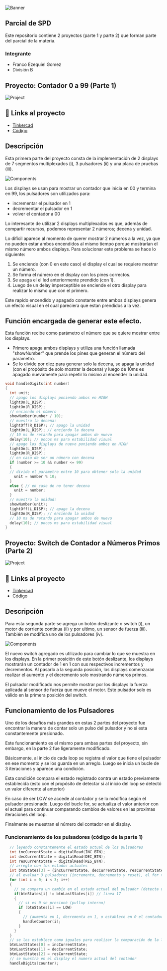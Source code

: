 ![Banner](./img/project-banner.png)
## Parcial de SPD
Este repositorio contiene 2 proyectos (parte 1 y parte 2) que forman parte del parcial de la materia.

### Integrante
- Franco Ezequiel Gomez
- División B


## Proyecto: Contador 0 a 99 (Parte 1)
![Project](./img/Parcial_Parte-1_Franco-Gomez.png)
## 🔗 Links al proyecto
- [Tinkercad](https://www.tinkercad.com/things/aOYiibnDjWu)
- [Código]()

## Descripción
Esta primera parte del proyecto consta de la implementación de 2 displays de 7 segmentos multiplexados (i), 3 pulsadores (ii) y una placa de pruebas (iii).

![Components](./img/components_parte-1.png)

Los displays se usan para mostrar un contador que inicia en 00 y termina en 99, los pulsadores son utilizados para:
- incrementar el pulsador en 1
- decrementar el pulsador en 1
- volver el contador a 00

Lo interesante de utilizar 2 displays multiplexados es que, además de compartir recursos, podemos representar 2 números; decena y unidad.

Lo difícil aparece al momento de querer mostrar 2 números a la vez, ya que no pueden estar ambos encendidos al mismo tiempo porque mostrarían el mismo número ambos displays. Para solucionar este problema se hace lo siguiente:

1. Se enciende (con 0 en este caso) el display el cual se requiere mostrar un número.
2. Se forma el número en el display con los pines correctos.
3. Se apaga el el led anteriormente prendido (con 1).
4. Luego de un delay imperceptible se enciende el otro display para realizar lo mismo que con el primero.

Este rapido encendido y apagado constante entre ambos displays genera un efecto visual en el cual pareciera que estan prendidos a la vez.

## Función encargada de generar este efecto.

Esta función recibe como parámetro el número que se quiere mostrar entre los displays. 
* Primero apaga ambos displays y utiliza una función llamada "showNumber" que prende los pines que generan el número del parametro.
* Se lo divide por diez para generar solo la decena, se apaga la unidad (con el propósito de solo mostrar la decena) y luego de 10ms es apagado nuevamente para repetir lo mismo al encender la unidad.

~~~ C (lenguaje en el que esta escrito)
void handleDigits(int number)
{
  int unit;
  // apago los displays poniendo ambos en HIGH
  lightOn(L_DISP);
  lightOn(R_DISP);
  // enciendo el número
  showNumber(number / 10);
  // muestro la decena:
  lightOff(R_DISP); // apago la unidad
  lightOn(L_DISP); // enciendo la decena
  // 10 ms de retardo para apagar ambos de nuevo
  delay(10); // pocos ms para estabilidad visual
  // apago los displays de nuevo poniendo ambos en HIGH
  lightOn(L_DISP);
  lightOn(R_DISP);
  // en caso de ser un número con decena
  if (number >= 10 && number <= 99)
  {
  // divido el parametro entre 10 para obtener solo la unidad
    unit = number % 10;
  }
  else { // en caso de no tener decena
    unit = number;
  }
  // muestro la unidad:
  showNumber(unit);
  lightOff(L_DISP); // apago la decena
  lightOn(R_DISP); // enciendo la unidad
  // 10 ms de retardo para apagar ambos de nuevo
  delay(10); // pocos ms para estabilidad visual
}
~~~

## Proyecto: Switch de Contador a Números Primos (Parte 2)
![Project](./img/Parcial_Parte-2_Franco-Gomez.png)
## 🔗 Links al proyecto
- [Tinkercad](https://www.tinkercad.com/things/aOYiibnDjWu)
- [Código]()

## Descripción
Para esta segunda parte se agrega un botón deslizante o switch (i), un motor de corriente continua (ii) y por ultimo, un sensor de fuerza (iii). También se modifica uno de los pulsadores (iv).

![Components](./img/components_parte-2.png)

El nuevo switch agregado es utilizado para cambiar lo que se muestra en los displays. En la primer posición de este botón deslizante, los displays mostrarán un contador de 1 en 1 con sus respectivos incrementos y decrementos. Al pasarlo a la segunda posición, los displays comenzaran realizar el aumento y el decremento solo mostrando números primos.

El pulsador modificado nos permite mostrar por los displays la fuerza aplicada al sensor de fuerza que mueve el motor. Este pulsador solo es válido en la primera posición del switch.

## Funcionamiento de los Pulsadores

Uno de los desafios más grandes en estas 2 partes del proyecto fue encontrar la manera de contar solo un pulso del pulsador y no si esta constantemente presionado.

Este funcionamiento es el mismo para ambas partes del proyecto, sin embargo, en la parte 2 fue ligeramente modificado.

Básicamente, al inicio de cada loop se registra el valor que tiene el pulsador en ese momento y se los guarda en un arreglo. Luego se inicia un bucle de 3 iteraciones y aparece una condición.

Esta condición compara el estado registrado contra un estado previamente establecida (esto con el propósito de detectar si al inicio del loop se detectó un valor diferente al anterior)

En caso de ser LOW se accede al contador y se lo módifica según el pulsador presionado. Luego del bucle for, se actualiza el valor anterior con el actual para continuar comparando cambios de valores en las proximas iteraciones del loop.

Finalmente se muestran el número del contador en el display.


### Funcionamiento de los pulsadores (código de la parte 1)
~~~ C (lenguaje en el que esta escrito)
  // leyendo constantemente el estado actual de los pulsadores 
  int incCurrentState = digitalRead(INC_BTN);
  int decCurrentState = digitalRead(DEC_BTN);
  int resCurrentState = digitalRead(RES_BTN);
  // arreglo con los estados actuales
  int btnStates[3] = {incCurrentState, decCurrentState, resCurrentState};
  // al evaluar 3 pulsadores (incremento, decremento y reset), el for tiene 3 iteraciones
  for (int i = 0; i < 3; i++)
  {
    // se compara un cambio en el estado actual del pulsador (detecta un 0 en el pulsador) 
    if(btnStates[i] != btnLastStates[i]) // linea 17
    {
      // si es 0 se presionó (pullup interno)
      if (btnStates[i] == LOW)
      {
        // (aumenta en 1, decrementa en 1, o establece en 0 el contador) solo se accede en caso de presionar el pulsador
        handleCounter(i);
      }
    }
  }
  // se los establece como iguales para realizar la comparación de la línea 48
  btnLastStates[0] = incCurrentState;
  btnLastStates[1] = decCurrentState;
  btnLastStates[2] = resCurrentState;
  // se muestra en el display el numero actual del contador
  handleDigits(counter);
~~~
